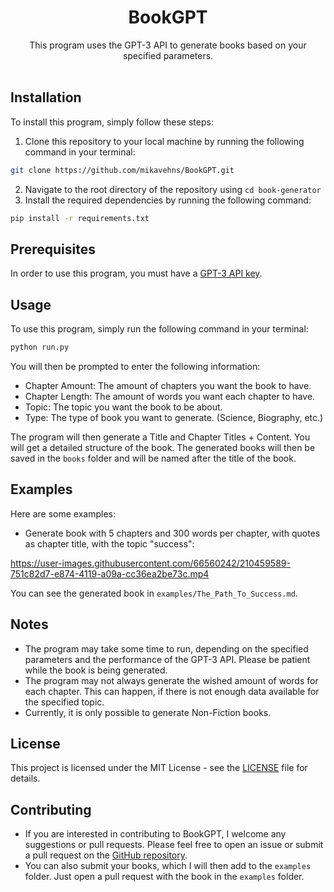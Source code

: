 <h1 align="center">BookGPT</h1>
<p align="center">This program uses the GPT-3 API to generate books based on your specified parameters.
<br><br>
</p>


## Installation
To install this program, simply follow these steps:
1. Clone this repository to your local machine by running the following command in your terminal:
```bash
git clone https://github.com/mikavehns/BookGPT.git
```
2. Navigate to the root directory of the repository using `cd book-generator`
3. Install the required dependencies by running the following command:
```bash
pip install -r requirements.txt
```


## Prerequisites
In order to use this program, you must have a [GPT-3 API key](https://beta.openai.com/account/api-keys).


## Usage
To use this program, simply run the following command in your terminal:
```bash
python run.py
```
You will then be prompted to enter the following information:
- Chapter Amount: The amount of chapters you want the book to have.
- Chapter Length: The amount of words you want each chapter to have.
- Topic: The topic you want the book to be about.
- Type: The type of book you want to generate. (Science, Biography, etc.)

The program will then generate a Title and Chapter Titles + Content. You will get a detailed structure of the book.
The generated books will then be saved in the `books` folder and will be named after the title of the book.


## Examples
Here are some examples:
- Generate book with 5 chapters and 300 words per chapter, with quotes as chapter title, with the topic "success":

https://user-images.githubusercontent.com/66560242/210459589-751c82d7-e874-4119-a09a-cc36ea2be73c.mp4

You can see the generated book in `examples/The_Path_To_Success.md`.


## Notes
- The program may take some time to run, depending on the specified parameters and the performance of the GPT-3 API. Please be patient while the book is being generated.
- The program may not always generate the wished amount of words for each chapter. This can happen, if there is not enough data available for the specified topic.
- Currently, it is only possible to generate Non-Fiction books.


## License
This project is licensed under the MIT License - see the [LICENSE](LICENSE) file for details.


## Contributing
- If you are interested in contributing to BookGPT, I welcome any suggestions or pull requests. Please feel free to open an issue or submit a pull request on the [GitHub repository](https://github.com/mikavehns/BookGPT).
- You can also submit your books, which I will then add to the `examples` folder. Just open a pull request with the book in the `examples` folder.
